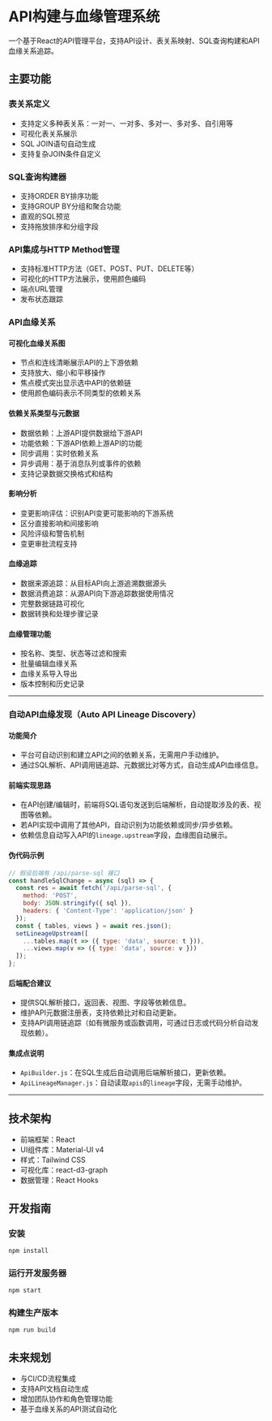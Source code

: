 # API构建与血缘管理系统

一个基于React的API管理平台，支持API设计、表关系映射、SQL查询构建和API血缘关系追踪。

## 主要功能

### 表关系定义
- 支持定义多种表关系：一对一、一对多、多对一、多对多、自引用等
- 可视化表关系展示
- SQL JOIN语句自动生成
- 支持复杂JOIN条件自定义

### SQL查询构建器
- 支持ORDER BY排序功能
- 支持GROUP BY分组和聚合功能
- 直观的SQL预览
- 支持拖放排序和分组字段

### API集成与HTTP Method管理
- 支持标准HTTP方法（GET、POST、PUT、DELETE等）
- 可视化的HTTP方法展示，使用颜色编码
- 端点URL管理
- 发布状态跟踪

### API血缘关系

#### 可视化血缘关系图
- 节点和连线清晰展示API的上下游依赖
- 支持放大、缩小和平移操作
- 焦点模式突出显示选中API的依赖链
- 使用颜色编码表示不同类型的依赖关系

#### 依赖关系类型与元数据
- 数据依赖：上游API提供数据给下游API
- 功能依赖：下游API依赖上游API的功能
- 同步调用：实时依赖关系
- 异步调用：基于消息队列或事件的依赖
- 支持记录数据交换格式和结构

#### 影响分析
- 变更影响评估：识别API变更可能影响的下游系统
- 区分直接影响和间接影响
- 风险评级和警告机制
- 变更审批流程支持

#### 血缘追踪
- 数据来源追踪：从目标API向上游追溯数据源头
- 数据消费追踪：从源API向下游追踪数据使用情况
- 完整数据链路可视化
- 数据转换和处理步骤记录

#### 血缘管理功能
- 按名称、类型、状态等过滤和搜索
- 批量编辑血缘关系
- 血缘关系导入导出
- 版本控制和历史记录

---

### 自动API血缘发现（Auto API Lineage Discovery）

#### 功能简介
- 平台可自动识别和建立API之间的依赖关系，无需用户手动维护。
- 通过SQL解析、API调用链追踪、元数据比对等方式，自动生成API血缘信息。

#### 前端实现思路
- 在API创建/编辑时，前端将SQL语句发送到后端解析，自动提取涉及的表、视图等依赖。
- 若API实现中调用了其他API，自动识别为功能依赖或同步/异步依赖。
- 依赖信息自动写入API的`lineage.upstream`字段，血缘图自动展示。

#### 伪代码示例
```javascript
// 假设后端有 /api/parse-sql 接口
const handleSqlChange = async (sql) => {
  const res = await fetch('/api/parse-sql', {
    method: 'POST',
    body: JSON.stringify({ sql }),
    headers: { 'Content-Type': 'application/json' }
  });
  const { tables, views } = await res.json();
  setLineageUpstream([
    ...tables.map(t => ({ type: 'data', source: t })),
    ...views.map(v => ({ type: 'data', source: v }))
  ]);
};
```

#### 后端配合建议
- 提供SQL解析接口，返回表、视图、字段等依赖信息。
- 维护API元数据注册表，支持依赖比对和自动更新。
- 支持API调用链追踪（如有微服务或函数调用，可通过日志或代码分析自动发现依赖）。

#### 集成点说明
- `ApiBuilder.js`：在SQL生成后自动调用后端解析接口，更新依赖。
- `ApiLineageManager.js`：自动读取`apis`的`lineage`字段，无需手动维护。

---

## 技术架构

- 前端框架：React
- UI组件库：Material-UI v4
- 样式：Tailwind CSS
- 可视化库：react-d3-graph
- 数据管理：React Hooks

## 开发指南

### 安装
```bash
npm install
```

### 运行开发服务器
```bash
npm start
```

### 构建生产版本
```bash
npm run build
```

## 未来规划

- 与CI/CD流程集成
- 支持API文档自动生成
- 增加团队协作和角色管理功能
- 基于血缘关系的API测试自动化 